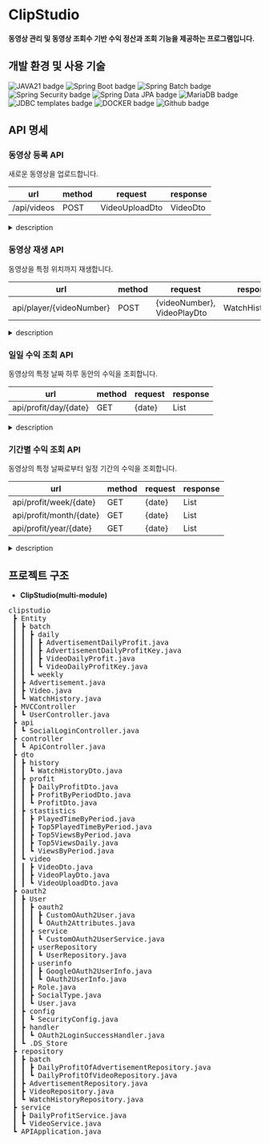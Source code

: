 # ClipStudio
#### 동영상 관리 및 동영상 조회수 기반 수익 정산과 조회 기능을 제공하는 프로그램입니다.

## 개발 환경 및 사용 기술
![JAVA21 badge](https://img.shields.io/badge/Java-21-d9381e?style=for-the-badge)
![Spring Boot badge](https://img.shields.io/badge/Spring%20Boot-3.2.5-ff8f00?style=for-the-badge)
![Spring Batch badge](https://img.shields.io/badge/Spring%20Batch-fac898?style=for-the-badge)
![Spring Security badge](https://img.shields.io/badge/Spring%20Security-f7ddbe?style=for-the-badge)
![Spring Data JPA badge](https://img.shields.io/badge/JPA%20hibernate-lightgreen?style=for-the-badge)
![MariaDB badge](https://img.shields.io/badge/MariaDB-dcffe4?style=for-the-badge)
![JDBC templates badge](http://img.shields.io/badge/JDBC%20templates-0f52ba?style=for-the-badge)
![DOCKER badge](https://img.shields.io/badge/Docker-9cf?style=for-the-badge)
![Github badge](https://img.shields.io/badge/Github-6488ea?style=for-the-badge)

## API 명세

### 동영상 등록 API

새로운 동영상을 업로드합니다.

| url | method | request | response |
| --- | --- | --- | --- |
| /api/videos | POST | VideoUploadDto | VideoDto |


<details>
<summary>description</summary>
<div markdown="1">


- request(Content-type: application/json)
    ```json
    

    {
    	"title": "New Video!",
    	"description": "This is a new video for testing.",
    	"url": "http://some-url"
    }
    ```
    
- response
    
    ```json
    
    {
    	"number": 1,
    	"uploaderNumber": 10,
    	"createdDate": "2024-05-19",
    	"title": "New Video!",
    	"description": "This is a new video for testing.",
    	"durationSec": 123,
    	"url": "http://some-url"
    }
    ```
    
- 서버 내부 동작 및 exception
    
    `VideoUploadDto`에 동영상 정보를 담아 요청을 전송하면 서버는 동영상을 새로 등록하고 로그인 사용자를 동영상 업로더로 설정한다. 
    

</div>
</details>


### 동영상 재생 API

동영상을 특정 위치까지 재생합니다.

| url | method | request | response |
| --- | --- | --- | --- |
| api/player/{videoNumber} | POST  | {videoNumber}, VideoPlayDto | WatchHistoryDto |

<details>
<summary>description</summary>
<div markdown="1">

- request(Content-type: application/json)
    
    ```json
    {
    	"videoStoppedSec": 100
    }
    ```
    
- response 예시
    
    ```json
    
    {
    	"userEmail": "user@email-address.com",
    	"videoNumber": 1,
    	"videoStoppedSec": 100
    }
    ```
    
- 서버 내부 동작 및 exception
    
    `VideoPlayDto`에 동영상의 재생 멈춤 시점을 담아 요청을 전송하면 서버는 `{videoNumber}` 로 찾은 동영상에 대한 로그인 사용자의 시청 기록을 새로 생성하거나 업데이트한다. 시청 기록이 새로 생성될 때 동영상 조회수가 1 증가하고, 기존 시청 기록이 업데이트될 때는 동영상 조회수가 증가하지 않는다. 재생 멈춤 시점이 동영상 길이보다 크다면 *exception*이 발생한다.
    

</div>
</details>



### 일일 수익 조회 API

동영상의 특정 날짜 하루 동안의 수익을 조회합니다.

| url | method | request | response |
| --- | --- | --- | --- |
| api/profit/day/{date} | GET  | {date} | List<DailyProfitDto> |

<details>
<summary>description</summary>
<div markdown="1">
- response 예시
    
    ```json
    [
    	{
    		"videoNumber": "1",
    		"date": "2024-05-01",
    		"videoProfit": 100500.3,
    		"advertisementProfit": 207000.0,
    		"totalProfit": 307500.3
    	},
    		{
    		"videoNumber": "120",
    		"date": "2024-05-01",
    		"videoProfit": 40890.1,
    		"advertisementProfit": 70003.4,
    		"totalProfit": 110893.5
    	}
    ]
    ```
    
- 서버 내부 동작 및 exception
    
    url에 동영상 수익을 조회하려는 날짜를 담아 요청을 전송하면 서버는 로그인 사용자가 올린 모든 동영상의 해당 날짜 하루 동안의 수익을 List 형태로 반환한다. 동영상 조회수 기반의 수익과 광고 조회수 기반의 수익을 각각 조회할 수 있으며, 이 둘을 합한 총 수익도 조회할 수 있다. 로그인 사용자가 업로드한 동영상이 없다면 빈 리스트를 반환하고, 정산 작업이 진행 중인 날짜 또는 미래의 날짜가 요청되면 *exception*이 발생한다.
    

</div>
</details>



### 기간별 수익 조회 API

동영상의 특정 날짜로부터 일정 기간의 수익을 조회합니다.

| url | method | request | response |
| --- | --- | --- | --- |
| api/profit/week/{date} | GET  | {date} | List<WeeklyProfitDto> |
| api/profit/month/{date} | GET  | {date} | List<MonthlyProfitDto> |
| api/profit/year/{date} | GET  | {date} | List<YearlyProfitDto> |


<details>
<summary>description</summary>
<div markdown="1">

- response 예시
    
    ```json
    [
    	{
    		"videoNumber": "1",
    		"startDate": "2024-05-01",
    		"endDate": "2024-05-31",
    		"videoProfit": 100500.3,
    		"advertisementProfit": 207000.0,
    		"totalProfit": 307500.3
    	},
    		{
    		"videoNumber": "120",
    		"date": "2024-05-01",
    		"endDate": "2024-05-31",
    		"videoProfit": 40890.1,
    		"advertisementProfit": 70003.4,
    		"totalProfit": 110893.5
    	}
    ]
    ```
    
- 서버 내부 동작 및 exception
    
    url에 동영상 수익을 조회하려는 날짜를 담아 요청을 전송하면 서버는 로그인 사용자가 올린 모든 동영상의 해당 날짜로부터 [기간] 동안의 수익을 List 형태로 반환한다. 동영상 조회수 기반의 수익과 광고 조회수 기반의 수익을 각각 조회할 수 있으며, 이 둘을 합한 총 수익도 조회할 수 있다. 로그인 사용자가 업로드한 동영상이 없다면 빈 리스트를 반환하며, 정산 작업이 진행 중인 날짜 또는 미래의 날짜가 요청되면 *exception*이 발생한다. 요청된 날짜가 현재로부터 [기간] 이내라면, 조회 가능한 기간의 데이터만 반환한다.
    

</div>
</details>

## 프로젝트 구조
- **ClipStudio(multi-module)**
<pre>
clipstudio
 ┣ Entity
 ┃ ┣ batch
 ┃ ┃ ┣ daily
 ┃ ┃ ┃ ┣ AdvertisementDailyProfit.java
 ┃ ┃ ┃ ┣ AdvertisementDailyProfitKey.java
 ┃ ┃ ┃ ┣ VideoDailyProfit.java
 ┃ ┃ ┃ ┗ VideoDailyProfitKey.java
 ┃ ┃ ┗ weekly
 ┃ ┣ Advertisement.java
 ┃ ┣ Video.java
 ┃ ┗ WatchHistory.java
 ┣ MVCController
 ┃ ┗ UserController.java
 ┣ api
 ┃ ┗ SocialLoginController.java
 ┣ controller
 ┃ ┗ ApiController.java
 ┣ dto
 ┃ ┣ history
 ┃ ┃ ┗ WatchHistoryDto.java
 ┃ ┣ profit
 ┃ ┃ ┣ DailyProfitDto.java
 ┃ ┃ ┣ ProfitByPeriodDto.java
 ┃ ┃ ┗ ProfitDto.java
 ┃ ┣ stastistics
 ┃ ┃ ┣ PlayedTimeByPeriod.java
 ┃ ┃ ┣ Top5PlayedTimeByPeriod.java
 ┃ ┃ ┣ Top5ViewsByPeriod.java
 ┃ ┃ ┣ Top5ViewsDaily.java
 ┃ ┃ ┗ ViewsByPeriod.java
 ┃ ┗ video
 ┃ ┃ ┣ VideoDto.java
 ┃ ┃ ┣ VideoPlayDto.java
 ┃ ┃ ┗ VideoUploadDto.java
 ┣ oauth2
 ┃ ┣ User
 ┃ ┃ ┣ oauth2
 ┃ ┃ ┃ ┣ CustomOAuth2User.java
 ┃ ┃ ┃ ┗ OAuth2Attributes.java
 ┃ ┃ ┣ service
 ┃ ┃ ┃ ┗ CustomOAuth2UserService.java
 ┃ ┃ ┣ userRepository
 ┃ ┃ ┃ ┗ UserRepository.java
 ┃ ┃ ┣ userinfo
 ┃ ┃ ┃ ┣ GoogleOAuth2UserInfo.java
 ┃ ┃ ┃ ┗ OAuth2UserInfo.java
 ┃ ┃ ┣ Role.java
 ┃ ┃ ┣ SocialType.java
 ┃ ┃ ┗ User.java
 ┃ ┣ config
 ┃ ┃ ┗ SecurityConfig.java
 ┃ ┣ handler
 ┃ ┃ ┗ OAuth2LoginSuccessHandler.java
 ┃ ┗ .DS_Store
 ┣ repository
 ┃ ┣ batch
 ┃ ┃ ┣ DailyProfitOfAdvertisementRepository.java
 ┃ ┃ ┗ DailyProfitOfVideoRepository.java
 ┃ ┣ AdvertisementRepository.java
 ┃ ┣ VideoRepository.java
 ┃ ┗ WatchHistoryRepository.java
 ┣ service
 ┃ ┣ DailyProfitService.java
 ┃ ┗ VideoService.java
 ┗ APIApplication.java
</pre>

